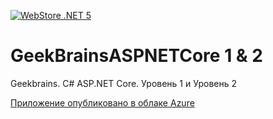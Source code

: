 [![WebStore .NET 5](https://github.com/kanadeiar/GeekBrainsASPNETCore1/actions/workflows/webstore.yml/badge.svg?branch=main)](https://github.com/kanadeiar/GeekBrainsASPNETCore1/actions/workflows/webstore.yml)

# GeekBrainsASPNETCore 1 & 2
Geekbrains. C# ASP.NET Core. Уровень 1 и Уровень 2

[Приложение опубликовано в облаке Azure](https://kanadeiarwebstore.azurewebsites.net)
